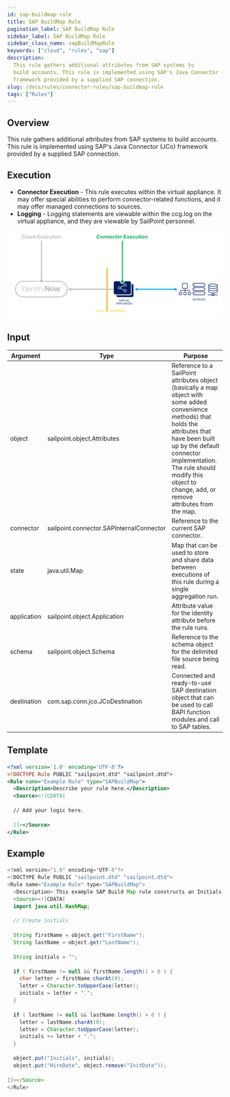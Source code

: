 ```yaml
---
id: sap-buildmap-rule
title: SAP BuildMap Rule
pagination_label: SAP BuildMap Rule
sidebar_label: SAP BuildMap Rule
sidebar_class_name: sapBuildMapRule
keywords: ["cloud", "rules", "sap"]
description:
  This rule gathers additional attributes from SAP systems to
  build accounts. This rule is implemented using SAP's Java Connector (JCo)
  framework provided by a supplied SAP connection.
slug: /docs/rules/connector-rules/sap-buildmap-rule
tags: ["Rules"]
---
```


## Overview

This rule gathers additional attributes from SAP systems to build accounts. 
This rule is implemented using SAP's Java Connector (JCo) framework provided by a supplied SAP connection.

## Execution

- **Connector Execution** - This rule executes within the virtual appliance. It 
  may offer special abilities to perform connector-related functions, and it may
  offer managed connections to sources.
- **Logging** - Logging statements are viewable within the ccg.log on the
  virtual appliance, and they are viewable by SailPoint personnel.

![Rule Execution](../img/connector_execution.png)

## Input

| Argument    | Type                                     | Purpose                                                                                                                                                                                                                                                                                   |
| ----------- | ---------------------------------------- | ----------------------------------------------------------------------------------------------------------------------------------------------------------------------------------------------------------------------------------------------------------------------------------------- |
| object      | sailpoint.object.Attributes              | Reference to a SailPoint attributes object (basically a map object with some added convenience methods) that holds the attributes that have been built up by the default connector implementation. The rule should modify this object to change, add, or remove attributes from the map. |
| connector   | sailpoint.connector.SAPInternalConnector | Reference to the current SAP connector.                                                                                                                                                                                                                                                  |
| state       | java.util.Map                            | Map that can be used to store and share data between executions of this rule during a single aggregation run.                                                                                                                                                                           |
| application | sailpoint.object.Application             | Attribute value for the identity attribute before the rule runs.                                                                                                                                                                                                                           |
| schema      | sailpoint.object.Schema                  | Reference to the schema object for the delimited file source being read.                                                                                                                                                                                                                |
| destination | com.sap.conn.jco.JCoDestination          | Connected and ready-to-use SAP destination object that can be used to call BAPI function modules and call to SAP tables.                                                                                                                                                                |

## Template

```xml
<?xml version='1.0' encoding='UTF-8'?>
<!DOCTYPE Rule PUBLIC "sailpoint.dtd" "sailpoint.dtd">
<Rule name="Example Rule" type="SAPBuildMap">
  <Description>Describe your rule here.</Description>
  <Source><![CDATA[

  // Add your logic here.

  ]]></Source>
</Rule>
```

## Example

```java
<?xml version='1.0' encoding='UTF-8'?>
<!DOCTYPE Rule PUBLIC "sailpoint.dtd" "sailpoint.dtd">
<Rule name="Example Rule" type="SAPBuildMap">
  <Description> This example SAP Build Map rule constructs an Initials attribute from the first character of the FirstName and LastName attributes and changes the name of the “InitDate” attribute to “HireDate”. </Description>
  <Source><![CDATA[
  import java.util.HashMap;

  // Create initials

  String firstName = object.get("FirstName");
  String lastName = object.get("LastName");

  String initials = "";

  if ( firstName != null && firstName.length() > 0 ) {
    char letter = firstName.charAt(0);
    letter = Character.toUpperCase(letter);
    initials = letter + ".";
  }

  if ( lastName != null && lastName.length() > 0 ) {
    letter = lastName.charAt(0);
    letter = Character.toUpperCase(letter);
    initials += letter + ".";
  }

  object.put("Initials", initials);
  object.put("HireDate", object.remove("InitDate"));

]]></Source>
</Rule>
```

